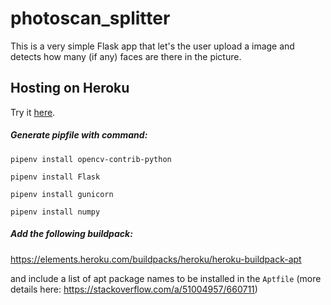 # photoscan_splitter

This is a very simple Flask app that let's the user upload a image and detects how many (if any) faces are there in the picture.

## Hosting on Heroku

Try it [here](https://face-detection-flask.herokuapp.com/).

##### Generate pipfile with command:

`pipenv install opencv-contrib-python`

`pipenv install Flask`

`pipenv install gunicorn`

`pipenv install numpy`

##### Add the following buildpack:

https://elements.heroku.com/buildpacks/heroku/heroku-buildpack-apt

and include a list of apt package names to be installed in the `Aptfile` (more details here: https://stackoverflow.com/a/51004957/660711)